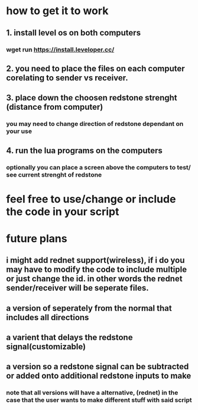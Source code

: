 # how to get it to work 
## 1. install level os on both computers
### wget run https://install.leveloper.cc/
## 2. you need to place the files on each computer corelating to sender vs receiver. 
## 3. place down the choosen redstone strenght (distance from computer)
### you may need to change direction of redstone dependant on your use
## 4. run the lua programs on the computers
### optionally you can place a screen above the computers to test/ see current strenght of redstone

# feel free to use/change or include the code in your script

# future plans
## i might add rednet support(wireless), if i do you may have to modify the code to include multiple or just change the id. in other words the rednet sender/receiver will be seperate files.
## a version of seperately from the normal that includes all directions
## a varient that delays the redstone signal(customizable)
## a version so a redstone signal can be subtracted or added onto additional redstone inputs to make
### note that all versions will have a alternative, (rednet) in the case that the user wants to make different stuff with said script
